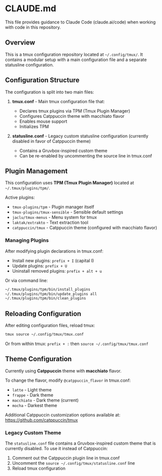 # CLAUDE.md

This file provides guidance to Claude Code (claude.ai/code) when working with code in this repository.

## Overview

This is a tmux configuration repository located at `~/.config/tmux/`. It contains a modular setup with a main configuration file and a separate statusline configuration.

## Configuration Structure

The configuration is split into two main files:

1. **tmux.conf** - Main tmux configuration file that:
   - Declares tmux plugins via TPM (Tmux Plugin Manager)
   - Configures Catppuccin theme with macchiato flavor
   - Enables mouse support
   - Initializes TPM

2. **statusline.conf** - Legacy custom statusline configuration (currently disabled in favor of Catppuccin theme)
   - Contains a Gruvbox-inspired custom theme
   - Can be re-enabled by uncommenting the source line in tmux.conf

## Plugin Management

This configuration uses **TPM (Tmux Plugin Manager)** located at `~/.tmux/plugins/tpm/`.

Active plugins:
- `tmux-plugins/tpm` - Plugin manager itself
- `tmux-plugins/tmux-sensible` - Sensible default settings
- `jaclu/tmux-menus` - Menu system for tmux
- `laktak/extrakto` - Text extraction tool
- `catppuccin/tmux` - Catppuccin theme (configured with macchiato flavor)

### Managing Plugins

After modifying plugin declarations in tmux.conf:
- Install new plugins: `prefix + I` (capital I)
- Update plugins: `prefix + U`
- Uninstall removed plugins: `prefix + alt + u`

Or via command line:
```bash
~/.tmux/plugins/tpm/bin/install_plugins
~/.tmux/plugins/tpm/bin/update_plugins all
~/.tmux/plugins/tpm/bin/clean_plugins
```

## Reloading Configuration

After editing configuration files, reload tmux:
```bash
tmux source ~/.config/tmux/tmux.conf
```

Or from within tmux: `prefix + :` then `source ~/.config/tmux/tmux.conf`

## Theme Configuration

Currently using **Catppuccin** theme with **macchiato** flavor.

To change the flavor, modify `@catppuccin_flavor` in tmux.conf:
- `latte` - Light theme
- `frappe` - Dark theme
- `macchiato` - Dark theme (current)
- `mocha` - Darkest theme

Additional Catppuccin customization options available at: https://github.com/catppuccin/tmux

### Legacy Custom Theme

The `statusline.conf` file contains a Gruvbox-inspired custom theme that is currently disabled. To use it instead of Catppuccin:
1. Comment out the Catppuccin plugin line in tmux.conf
2. Uncomment the `source ~/.config/tmux/statusline.conf` line
3. Reload tmux configuration
